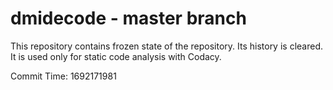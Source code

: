 # dmidecode - master branch

This repository contains frozen state of the repository.
Its history is cleared. It is used only for static code
analysis with Codacy.

Commit Time: 1692171981